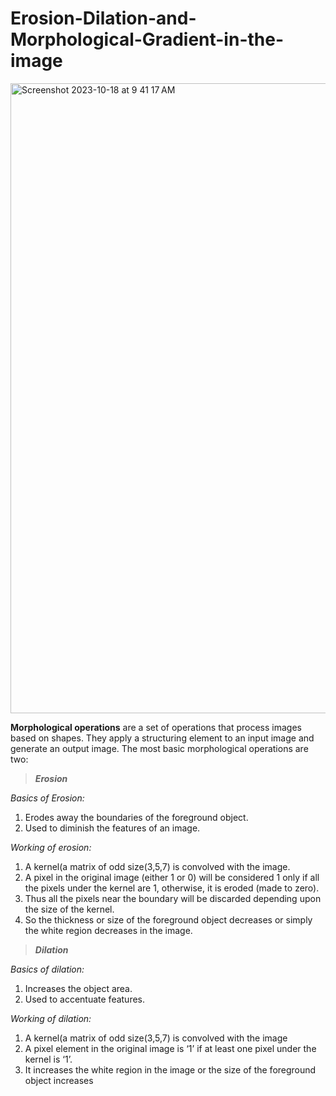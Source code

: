 # Erosion-Dilation-and-Morphological-Gradient-in-the-image
<img width="1008" alt="Screenshot 2023-10-18 at 9 41 17 AM" src="https://github.com/adityagaur0/Erosion-Dilation-and-Morphological-Gradient-in-the-image/assets/112656570/539462dd-69e4-4675-9d71-01cab335f103">

**Morphological operations** are a set of operations that process images based on shapes. They apply a structuring element to an input image and generate an output image. 
The most basic morphological operations are two: 
> ***Erosion***

  *Basics of Erosion:*
  1. Erodes away the boundaries of the foreground object.
  2. Used to diminish the features of an image.
  
  *Working of erosion:*
  1. A kernel(a matrix of odd size(3,5,7) is convolved with the image.
  2. A pixel in the original image (either 1 or 0) will be considered 1 only if all the pixels under the kernel are 1, otherwise, it is eroded (made to zero).
  3. Thus all the pixels near the boundary will be discarded depending upon the size of the kernel.
  4. So the thickness or size of the foreground object decreases or simply the white region decreases in the image.
> ***Dilation***

  *Basics of dilation:*
  1. Increases the object area.
  2. Used to accentuate features.

  *Working of dilation:*
  1. A kernel(a matrix of odd size(3,5,7) is convolved with the image
  2. A pixel element in the original image is ‘1’ if at least one pixel under the kernel is ‘1’.
  3. It increases the white region in the image or the size of the foreground object increases 

